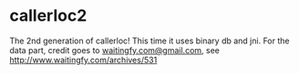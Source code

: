 # callerloc2
The 2nd generation of callerloc! This time it uses binary db and jni.
For the data part, credit goes to waitingfy.com@gmail.com, see http://www.waitingfy.com/archives/531
